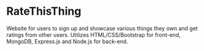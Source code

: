 # RateThisThing
Website for users to sign up and showcase various things they own and get ratings from other users. Utilizes HTML/CSS/Bootstrap for front-end, MongoDB, Express.js and Node.js for back-end.

